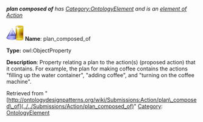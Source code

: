 ___plan composed of__ has [Category:OntologyElement](../../Category/OntologyElement "Category:OntologyElement") and is an [element of](../../Property/ElementOf "Property:ElementOf") [Action](../../Submissions/Action "Submissions:Action")_


  




[![ObjectProperty](../../images/thumb/c/c3/ObjectProperty.gif/45px-ObjectProperty.gif)](../../Image/ObjectProperty.gif "ObjectProperty")
__Name__: plan\_composed\_of 


__Type:__ owl:ObjectProperty 


__Description__: Property relating a plan to the action(s) (proposed action) that it contains. For example, the plan for making coffee contains the actions "filling up the water container", "adding coffee", and "turning on the coffee machine". 





Retrieved from "[http://ontologydesignpatterns.org/wiki/Submissions:Action/plan\_composed\_of](../../Submissions/Action/plan_composed_of)"
 [Category](http://ontologydesignpatterns.org/wiki/Special:Categories "Special:Categories"): [OntologyElement](../../Category/OntologyElement "Category:OntologyElement")